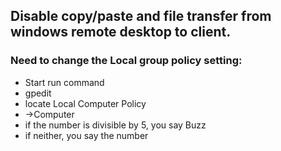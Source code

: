 ## Disable copy/paste and file transfer from windows remote desktop to client.

### Need to change the Local group policy setting:
- Start run command
- gpedit
- locate Local Computer Policy
- ->Computer
- if the number is divisible by 5, you say Buzz
- if neither, you say the number
